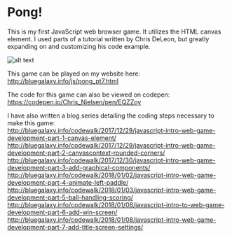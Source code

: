# Pong!
This is my first JavaScript web browser game. It utilizes the HTML canvas element. I used parts of a tutorial written by Chris DeLeon, but greatly expanding on and customizing his code example.

![alt text](http://bluegalaxy.info/codewalk/wp-content/uploads/2018/01/pong_blue_title_screen-676x496.png)

This game can be played on my website here:<BR>
http://bluegalaxy.info/js/pong_pt7.html

The code for this game can also be viewed on codepen:
https://codepen.io/Chris_Nielsen/pen/EQZZoy


I have also written a blog series detailing the coding steps necessary to make this game:<BR>
http://bluegalaxy.info/codewalk/2017/12/29/javascript-intro-web-game-development-part-1-canvas-element/
http://bluegalaxy.info/codewalk/2017/12/29/javascript-intro-web-game-development-part-2-canvascontext-rounded-corners/
http://bluegalaxy.info/codewalk/2017/12/30/javascript-intro-web-game-development-part-3-add-graphical-components/
http://bluegalaxy.info/codewalk/2018/01/02/javascript-intro-web-game-development-part-4-animate-left-paddle/
http://bluegalaxy.info/codewalk/2018/01/03/javascript-intro-web-game-development-part-5-ball-handling-scoring/
http://bluegalaxy.info/codewalk/2018/01/08/javascript-intro-to-web-game-development-part-6-add-win-screen/
http://bluegalaxy.info/codewalk/2018/01/08/javascript-intro-web-game-development-part-7-add-title-screen-settings/

